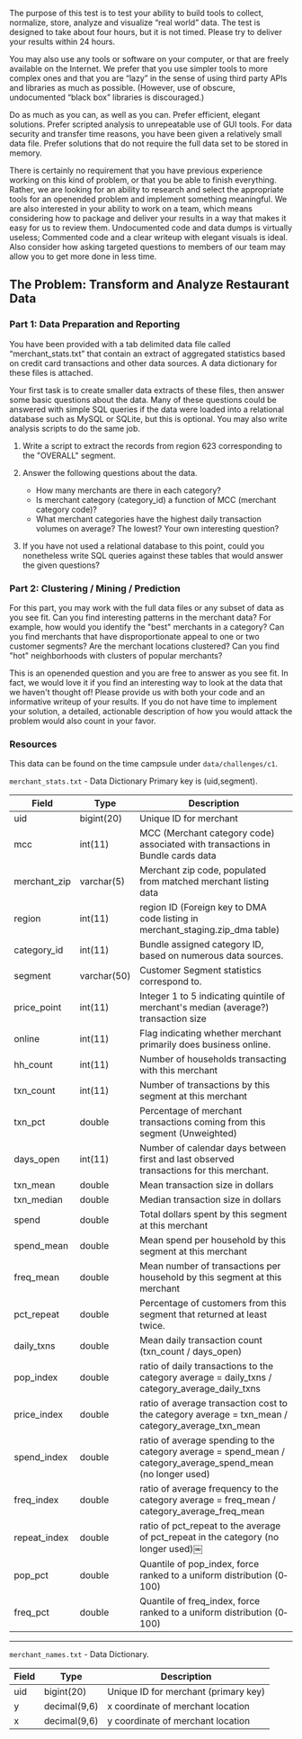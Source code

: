 The purpose of this test is to test your ability to build tools to collect, normalize, store, analyze and visualize “real world” data. The test is designed to take about four hours, but it is not timed. Please try to deliver your results within 24 hours.

You may also use any tools or software on your computer, or that are freely available on the Internet. We prefer that you use simpler tools to more complex ones and that you are “lazy” in the sense of using third party APIs and libraries as much as possible. (However, use of obscure, undocumented “black box” libraries is discouraged.)

Do as much as you can, as well as you can. Prefer efficient, elegant solutions. Prefer scripted analysis to unrepeatable use of GUI tools. For data security and transfer time reasons, you have been given a relatively small data file. Prefer solutions that do not require the full data set to be stored in memory.

There is certainly no requirement that you have previous experience working on this kind of problem, or that you be able to finish everything. Rather, we are looking for an ability to research and select the appropriate tools for an open­ended problem and implement something meaningful. We are also interested in your ability to work on a team, which means considering how to package and deliver your results in a way that makes it easy for us to review them. Undocumented code and data dumps is virtually useless; Commented code and a clear writeup with elegant visuals is ideal. Also consider how asking targeted questions to members of our team may allow you to get more done in less time.

## The Problem: Transform and Analyze Restaurant Data

### Part 1: Data Preparation and Reporting
You have been provided with a tab delimited data file called “merchant_stats.txt” that contain an extract of aggregated statistics based on credit card transactions and other data sources. A data dictionary for these files is attached.

Your first task is to create smaller data extracts of these files, then answer some basic questions about the data. Many of these questions could be answered with simple SQL queries if the data were loaded into a relational database such as MySQL or SQLite, but this is optional. You may also write analysis scripts to do the same job.

1. Write a script to extract the records from region 623 corresponding to the "OVERALL" segment.

2. Answer the following questions about the data.
    * How many merchants are there in each category?
    * Is merchant category (category_id) a function of MCC (merchant category code)?
    * What merchant categories have the highest daily transaction volumes on average? The lowest? Your own interesting question?

3. If you have not used a relational database to this point, could you nonetheless write SQL queries against these tables that would answer the given questions?


### Part 2: Clustering / Mining / Prediction
For this part, you may work with the full data files or any subset of data as you see fit. Can you find interesting patterns in the merchant data? For example, how would you identify the "best" merchants in a category? Can you find merchants that have disproportionate appeal to one or two customer segments? Are the merchant locations clustered? Can you find "hot" neighborhoods with clusters of popular merchants?

This is an open­ended question and you are free to answer as you see fit. In fact, we would love it if you find an interesting way to look at the data that we haven't thought of! Please provide us with both your code and an informative write­up of your results. If you do not have time to implement your solution, a detailed, actionable description of how you would attack the problem would also count in your favor.

### Resources
This data can be found on the time campsule under `data/challenges/c1`.

`merchant_stats.txt` - Data Dictionary Primary key is (uid,segment).

| Field       | Type       | Description            |
| ----------- | ---------- | ---------------------- |
| uid         | bigint(20) | Unique ID for merchant |
| mcc         | int(11)    | MCC (Merchant category code) associated with transactions in Bundle cards data |
| merchant_zip | varchar(5) | Merchant zip code, populated from matched merchant listing data |
| region | int(11) | region ID (Foreign key to DMA code listing in merchant_staging.zip_dma table) |
| category_id | int(11) | Bundle assigned category ID, based on numerous data sources. |
| segment | varchar(50) | Customer Segment statistics correspond to. |
| price_point | int(11) | Integer 1 to 5 indicating quintile of merchant's median (average?) transaction size |
| online | int(11) | Flag indicating whether merchant primarily does business online. |
| hh_count | int(11) | Number of households transacting with this merchant |
| txn_count | int(11) | Number of transactions by this segment at this merchant |
| txn_pct | double | Percentage of merchant transactions coming from this segment (Unweighted) |
| days_open | int(11) | Number of calendar days between first and last observed transactions for this merchant. |
| txn_mean | double | Mean transaction size in dollars |
| txn_median | double | Median transaction size in dollars |
| spend | double | Total dollars spent by this segment at this merchant |
| spend_mean | double | Mean spend per household by this segment at this merchant |
| freq_mean | double | Mean number of transactions per household by this segment at this merchant |
| pct_repeat | double | Percentage of customers from this segment that returned at least twice. |
| daily_txns | double | Mean daily transaction count (txn_count / days_open) |
| pop_index | double | ratio of daily transactions to the category average = daily_txns / category_average_daily_txns |
| price_index | double | ratio of average transaction cost to the category average = txn_mean / category_average_txn_mean |
| spend_index | double | ratio of average spending to the category average = spend_mean / category_average_spend_mean (no longer used) |
| freq_index | double | ratio of average frequency to the category average = freq_mean / category_average_freq_mean |
| repeat_index | double | ratio of pct_repeat to the average of pct_repeat in the category (no longer used)￼|
| pop_pct | double | Quantile of pop_index, force ranked to a uniform distribution (0­100) |
| freq_pct | double | Quantile of freq_index, force ranked to a uniform distribution (0­100) |

  
---------
`merchant_names.txt` - Data Dictionary.

| Field | Type | Description |
| ----- | ---- | ----------- |
| uid | bigint(20) | Unique ID for merchant (primary key) |
| y | decimal(9,6) | x coordinate of merchant location |
| x | decimal(9,6) | y coordinate of merchant location |

